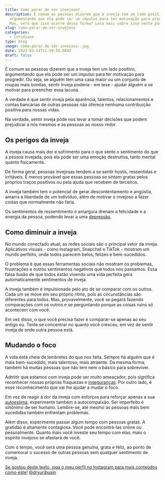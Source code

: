 ```yaml
---
title: Como parar de ser invejoso?
description: É comum as pessoas dizerem que a inveja tem um lado positivo,
  argumentando que ela pode ser um impulso para ter motivação para progredir.
  Mas, será que isso ocorre dessa forma? Leia mais sobre isso neste post!
slug: como-parar-de-ser-invejoso
categories:
  - Cotidiano
type: blog
image: como-parar-de-ser-invejoso-.jpg
date: 2022-03-14T11:59:55.089Z
draft: false
---
```


É comum as pessoas dizerem que a inveja tem um lado positivo, argumentando que ela pode ser um impulso para ter motivação para progredir. Ou seja, se alguém tem uma casa maior ou um conjunto de roupas mais bonitas, sentir inveja poderia - em tese - ajudar alguém a se motivar para preencher essa lacuna.

A verdade é que sentir inveja pela aparência, talentos, relacionamentos e contas bancárias de outras pessoas não oferece nenhuma contribuição positiva para nossas vidas.

Na verdade, sentir inveja pode nos levar a tomar decisões que podem prejudicar a nós mesmos e as pessoas ao nosso redor.

## Os perigos da inveja

A inveja causa mais dor e sofrimento para o que sente o sentimento do que a pessoa invejada, pois ela pode ser uma emoção destrutiva, tanto mental quanto fisicamente.

De forma geral, pessoas invejosas tendem a se sentir hostis, ressentidas e irritáveis. É menos provável que essas pessoas se sintam gratas pelos próprios traços positivos ou pela ajuda que recebem de terceiros.

A inveja também tem o potencial de gerar descontentamento e angústia, amarra a liberdade de um indivíduo, além de motivar o invejoso a fazer coisas que normalmente não faria.

Os sentimentos de ressentimento e amargura drenam a felicidade e a energia da pessoa, podendo levar a uma [depressão](https://yuribusin.com.br/8-sintomas-de-depressao-que-voce-precisa-reconhecer/).

## Como diminuir a inveja

No mundo conectado atual, as redes sociais são o principal vetor da inveja. Aplicativos visuais - como Instagram, Snapchat e TikTok - mostram um mundo perfeito, onde todos parecem belos, felizes e bem-sucedidos.

O problema é que essas ferramentas sociais não mostram os problemas, frustrações e outros sentimentos negativos que todos nós passamos. Essa falsa ilusão de que todos estão vivendo uma vida perfeita gera automaticamente sentimentos de inveja.

A inveja também é impulsionada pelo ato de se comparar com os outros. Cada um se move em seu próprio ritmo, pois as circunstâncias são diferentes para todos. Mas, provavelmente, você se pegará fazendo comparações com os outros e se perguntando porque as coisas ruins só acontecem com você.

Em vez disso, o que você precisa fazer é comparar-se apenas ao seu antigo eu. Tente se concentrar no quanto você cresceu, em vez de sentir inveja de onde outra pessoa está.

## Mudando o foco

A vida está cheia de lembretes do que nos falta. Sempre há alguém que é mais bem-sucedido, mais talentoso, mais atraente. Da mesma forma, também há muitas pessoas que não tem nem o básico para sobreviver.

Admitir que estamos com inveja pode ser muito ameaçador, pois significa reconhecer nossas próprias fraquezas e [inseguranças](https://yuribusin.com.br/5-dicas-para-vencer-a-inseguranca-no-relacionamento/). Por outro lado, é esse reconhecimento que vai lhe ajudar a mudar o foco.

Em vez de reagir à dor da inveja com esforços para reforçar apenas a sua [autoestima](https://yuribusin.com.br/como-aumentar-a-autoestima/#content), experimente também a autocompaixão. Ser imperfeito é sinônimo de ser humano. Lembre-se, até mesmo as pessoas mais bem sucedidas também enfrentam problemas.

Além disso, experimente passar algum tempo com pessoas gratas. A gratidão é altamente contagiosa. Você pode encontrá-las online ou pessoalmente. Quanto mais você investe seu tempo com elas, mais o espírito invejoso se afastará de você.

Com o tempo, você será uma pessoa genuína, grata e feliz, ao ponto de comemorar o sucesso de outras pessoas sem qualquer sentimento de inveja.

[Se gostou deste texto, siga o meu perfil no Instagram para mais conteúdos como este!](https://www.instagram.com/dryuribusin/) [@dryuribusin](https://www.instagram.com/dryuribusin/)
